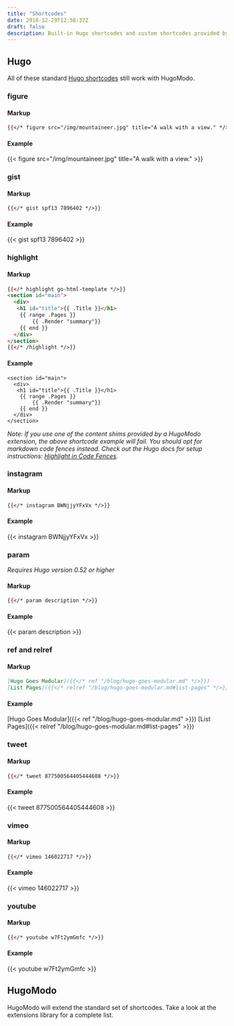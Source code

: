 ```yaml
---
title: "Shortcodes"
date: 2018-12-29T12:58:37Z
draft: false
description: Built-in Hugo shortcodes and custom shortcodes provided by HugoModo.
---
```


## Hugo

All of these standard [Hugo shortcodes](https://gohugo.io/content-management/shortcodes/) still work with HugoModo.

### figure

#### Markup

``` html
{{</* figure src="/img/mountaineer.jpg" title="A walk with a view." */>}}
```

#### Example

{{< figure src="/img/mountaineer.jpg" title="A walk with a view." >}}

### gist

#### Markup

``` html
{{</* gist spf13 7896402 */>}}
```

#### Example

{{< gist spf13 7896402 >}}

### highlight

#### Markup

``` html
{{</* highlight go-html-template */>}}
<section id="main">
  <div>
   <h1 id="title">{{ .Title }}</h1>
    {{ range .Pages }}
        {{ .Render "summary"}}
    {{ end }}
  </div>
</section>
{{</* /highlight */>}}
```

#### Example

``` go-html-template
<section id="main">
  <div>
   <h1 id="title">{{ .Title }}</h1>
    {{ range .Pages }}
        {{ .Render "summary"}}
    {{ end }}
  </div>
</section>
```

*Note: If you use one of the content shims provided by a HugoModo extension, the above shortcode example will fail. You should opt for markdown code fences instead. Check out the Hugo docs for setup instructions: [Highlight in Code Fences](https://gohugo.io/content-management/syntax-highlighting/#highlight-in-code-fences).*

### instagram

#### Markup

``` html
{{</* instagram BWNjjyYFxVx */>}}
```

#### Example

{{< instagram BWNjjyYFxVx >}}

### param

*Requires Hugo version 0.52 or higher*

#### Markup

``` html
{{</* param description */>}}
```

#### Example

{{< param description >}}

### ref and relref

#### Markup

``` markdown
[Hugo Goes Modular]({{</* ref "/blog/hugo-goes-modular.md" */>}})
[List Pages]({{</* relref "/blog/hugo-goes-modular.md#list-pages" */>}})
```

#### Example

[Hugo Goes Modular]({{< ref "/blog/hugo-goes-modular.md" >}})
[List Pages]({{< relref "/blog/hugo-goes-modular.md#list-pages" >}})

### tweet

#### Markup

``` html
{{</* tweet 877500564405444608 */>}}
```

#### Example

{{< tweet 877500564405444608 >}}

### vimeo

#### Markup

``` html
{{</* vimeo 146022717 */>}}
```

#### Example

{{< vimeo 146022717 >}}

### youtube

#### Markup

``` html
{{</* youtube w7Ft2ymGmfc */>}}
```

#### Example

{{< youtube w7Ft2ymGmfc >}}

## HugoModo

HugoModo will extend the standard set of shortcodes. Take a look at the extensions library for a complete list.
